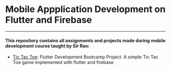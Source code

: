 # Mobile Appplication Development on Flutter and Firebase
***

#### This repository contains all assignments and projects made during mobile development course taught by Sir Rao:

* [Tic Tac Toe](https://github.com/hasin-riki/App-Development/tree/main/tic_tac_toe): Flutter Development Bootcamp Project. A simple Tic Tac Toe game implemented with flutter and firebase


